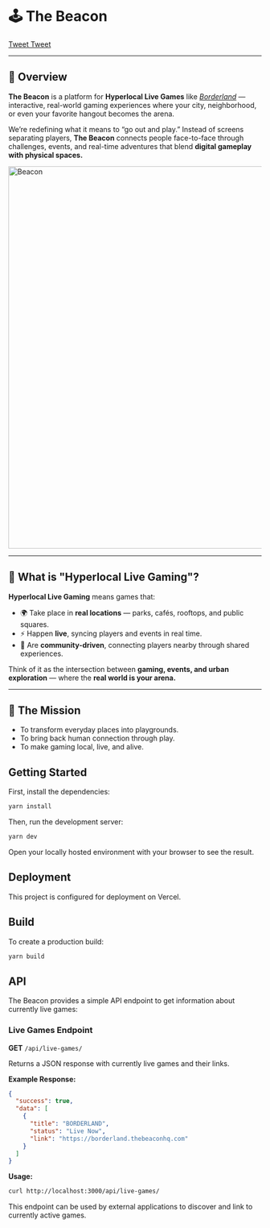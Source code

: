 # 🕹️ The Beacon

[Tweet Tweet](https://x.com/the_beacon_hq)

---

## 🌟 Overview  

**The Beacon** is a platform for **Hyperlocal Live Games** like _[Borderland](https://github.com/ianherdegen/Beacon-Borderland)_ — interactive, real-world gaming experiences where your city, neighborhood, or even your favorite hangout becomes the arena.  

We’re redefining what it means to “go out and play.” Instead of screens separating players, **The Beacon** connects people face-to-face through challenges, events, and real-time adventures that blend **digital gameplay with physical spaces.**

<img width="1201" height="759" alt="Beacon" src="https://github.com/user-attachments/assets/bcf27ff3-4c4c-46d2-b9f2-0569c4d80102" />

---

## 🎯 What is "Hyperlocal Live Gaming"?  

**Hyperlocal Live Gaming** means games that:  

- 🌍 Take place in **real locations** — parks, cafés, rooftops, and public squares.  
- ⚡ Happen **live**, syncing players and events in real time.  
- 👥 Are **community-driven**, connecting players nearby through shared experiences.  

Think of it as the intersection between **gaming, events, and urban exploration** — where the **real world is your arena.**

---

## 🚀 The Mission  

- To transform everyday places into playgrounds.  
- To bring back human connection through play.  
- To make gaming local, live, and alive.  

## Getting Started

First, install the dependencies:

```bash
yarn install
```

Then, run the development server:

```bash
yarn dev
```

Open your locally hosted environment with your browser to see the result.

## Deployment

This project is configured for deployment on Vercel.

## Build

To create a production build:

```bash
yarn build
```

## API

The Beacon provides a simple API endpoint to get information about currently live games:

### Live Games Endpoint

**GET** `/api/live-games/`

Returns a JSON response with currently live games and their links.

**Example Response:**
```json
{
  "success": true,
  "data": [
    {
      "title": "BORDERLAND",
      "status": "Live Now",
      "link": "https://borderland.thebeaconhq.com"
    }
  ]
}
```

**Usage:**
```bash
curl http://localhost:3000/api/live-games/
```

This endpoint can be used by external applications to discover and link to currently active games.
